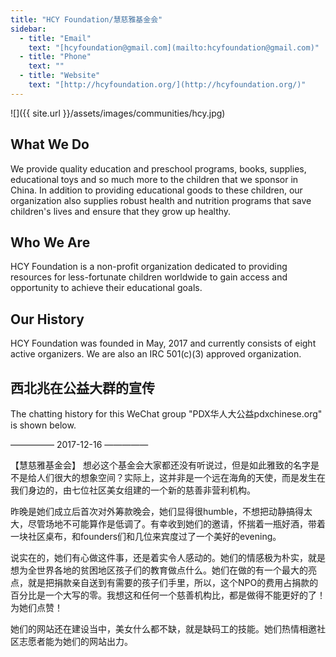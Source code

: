 ```yaml
---
title: "HCY Foundation/慧慈雅基金会"
sidebar:
  - title: "Email"
    text: "[hcyfoundation@gmail.com](mailto:hcyfoundation@gmail.com)"
  - title: "Phone"
    text: ""
  - title: "Website"
    text: "[http://hcyfoundation.org/](http://hcyfoundation.org/)"
---
```


![]({{ site.url }}/assets/images/communities/hcy.jpg)

## What We Do

We provide quality education and preschool
programs, books, supplies, educational toys
and so much more to the children that we sponsor in China. In addition to providing educational goods to these children, our organization also supplies robust health and nutrition programs that save children's lives and ensure that they grow up healthy.

## Who We Are

HCY Foundation is a non-profit organization dedicated to providing resources for less-fortunate children worldwide to gain access and opportunity to achieve their educational goals.

## Our History

HCY Foundation was founded in May, 2017 and currently consists of eight active organizers. We are also an IRC 501(c)(3) approved organization.

## 西北兆在公益大群的宣传

The chatting history for this WeChat group "PDX华人大公益pdxchinese.org" is shown below.

—————  2017-12-16  —————

【慧慈雅基金会】 想必这个基金会大家都还没有听说过，但是如此雅致的名字是不是给人们很大的想象空间？实际上，这并非是一个远在海角的天使，而是发生在我们身边的，由七位社区美女组建的一个新的慈善非营利机构。

昨晚是她们成立后首次对外筹款晚会，她们显得很humble，不想把动静搞得太大，尽管场地不可能算作是低调了。有幸收到她们的邀请，怀揣着一瓶好酒，带着一块社区桌布，和founders们和几位来宾度过了一个美好的evening。

说实在的，她们有心做这件事，还是着实令人感动的。她们的情感极为朴实，就是想为全世界各地的贫困地区孩子们的教育做点什么。她们在做的有一个最大的亮点，就是把捐款亲自送到有需要的孩子们手里，所以，这个NPO的费用占捐款的百分比是一个大写的零。我想这和任何一个慈善机构比，都是做得不能更好的了！为她们点赞！

她们的网站还在建设当中，美女什么都不缺，就是缺码工的技能。她们热情相邀社区志愿者能为她们的网站出力。
